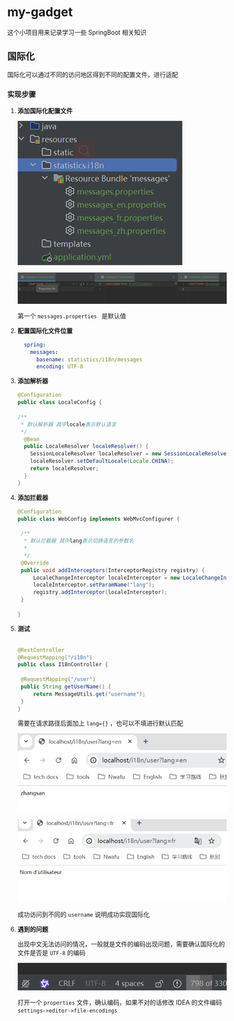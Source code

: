 # my-gadget

这个小项目用来记录学习一些 SpringBoot 相关知识

## 国际化

国际化可以通过不同的访问地区得到不同的配置文件，进行适配

### 实现步骤

1. **添加国际化配置文件**

   ![image-20240629220523648](README.assets/image-20240629220523648.png)
   
   ![image-20240629220620886](README.assets/image-20240629220620886.png)
   
   第一个  `messages.properties ` 是默认值


2. **配置国际化文件位置**

	```yml
      spring:
        messages:
          basename: statistics/i18n/messages
          encoding: UTF-8 
	```

3. **添加解析器**

	```java
    @Configuration
    public class LocaleConfig {

	/**
	 * 默认解析器 其中locale表示默认语言
	 */
	  @Bean
	  public LocaleResolver localeResolver() {
		SessionLocaleResolver localeResolver = new SessionLocaleResolver();
		localeResolver.setDefaultLocale(Locale.CHINA);
		return localeResolver;
	  }
    }
    ```

4. **添加拦截器**

   ```java
   @Configuration
   public class WebConfig implements WebMvcConfigurer {
   
   	/**
   	 * 默认拦截器 其中lang表示切换语言的参数名
   	 *
   	 */
   	@Override
   	public void addInterceptors(InterceptorRegistry registry) {
   		LocaleChangeInterceptor localeInterceptor = new LocaleChangeInterceptor();
   		localeInterceptor.setParamName("lang");
   		registry.addInterceptor(localeInterceptor);
   	}
   	
   }
   ```

5. **测试**

   ```java
   
   @RestController
   @RequestMapping("/i18n")
   public class I18nController {
   
   	@RequestMapping("/user")
   	public String getUserName() {
   		return MessageUtils.get("username");
   	}
   }
   
   ```
   
   需要在请求路径后面加上 `lang={}` ，也可以不填进行默认匹配

    ![image-20240629220839152](README.assets/image-20240629220839152.png)

    ![image-20240629220855073](README.assets/image-20240629220855073.png)

    成功访问到不同的 `username` 说明成功实现国际化
6. **遇到的问题**

   出现中文无法访问的情况，一般就是文件的编码出现问题，需要确认国际化的文件是否是 `UTF-8` 的编码
   
   ![image-20240629221624590](README.assets/image-20240629221624590.png)
   
   打开一个 `properties` 文件，确认编码，如果不对的话修改 IDEA 的文件编码 `settings->editor->file-encodings`
